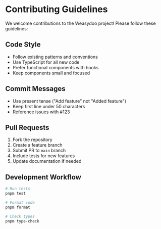 # Contributing Guidelines

We welcome contributions to the Weasydoo project! Please follow these guidelines:

## Code Style
- Follow existing patterns and conventions
- Use TypeScript for all new code
- Prefer functional components with hooks
- Keep components small and focused

## Commit Messages
- Use present tense ("Add feature" not "Added feature")
- Keep first line under 50 characters
- Reference issues with #123

## Pull Requests
1. Fork the repository
2. Create a feature branch
3. Submit PR to `main` branch
4. Include tests for new features
5. Update documentation if needed

## Development Workflow
```bash
# Run tests
pnpm test

# Format code
pnpm format

# Check types
pnpm type-check